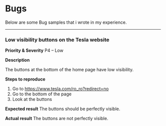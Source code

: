 # Bugs

Below are some Bug samples that i wrote in my experience.

-----------------

### Low visibility buttons on the Tesla website

**Priority & Severity**
P4 – Low

**Description**

The buttons at the bottom of the home page have low visibility.

**Steps to reproduce**
1.  Go to https://www.tesla.com/ro_ro?redirect=no
2.  Go to the bottom of the page
3. Look at the buttons

**Expected result**
The buttons should be perfectly visible.

**Actual result**
The buttons are not perfectly visible.
